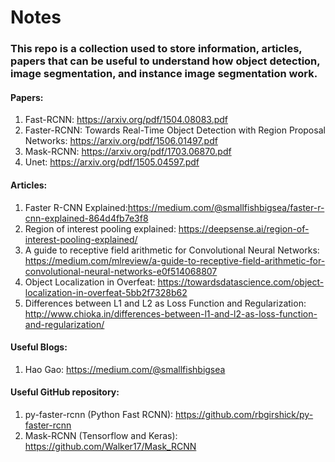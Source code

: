 # Notes

### This repo is a collection used to store information, articles, papers that can be useful to understand how object detection, image segmentation, and instance image segmentation work.


#### Papers:
1. Fast-RCNN: https://arxiv.org/pdf/1504.08083.pdf
2. Faster-RCNN: Towards Real-Time Object Detection with Region Proposal Networks: https://arxiv.org/pdf/1506.01497.pdf
3. Mask-RCNN: https://arxiv.org/pdf/1703.06870.pdf
4. Unet: https://arxiv.org/pdf/1505.04597.pdf

#### Articles:
1. Faster R-CNN Explained:https://medium.com/@smallfishbigsea/faster-r-cnn-explained-864d4fb7e3f8
2. Region of interest pooling explained: https://deepsense.ai/region-of-interest-pooling-explained/
3. A guide to receptive field arithmetic for Convolutional Neural Networks: https://medium.com/mlreview/a-guide-to-receptive-field-arithmetic-for-convolutional-neural-networks-e0f514068807
4. Object Localization in Overfeat: https://towardsdatascience.com/object-localization-in-overfeat-5bb2f7328b62
5. Differences between L1 and L2 as Loss Function and Regularization: http://www.chioka.in/differences-between-l1-and-l2-as-loss-function-and-regularization/

#### Useful Blogs:
1. Hao Gao: https://medium.com/@smallfishbigsea

#### Useful GitHub repository:
1. py-faster-rcnn (Python Fast RCNN): https://github.com/rbgirshick/py-faster-rcnn
2. Mask-RCNN (Tensorflow and Keras): https://github.com/Walker17/Mask_RCNN
